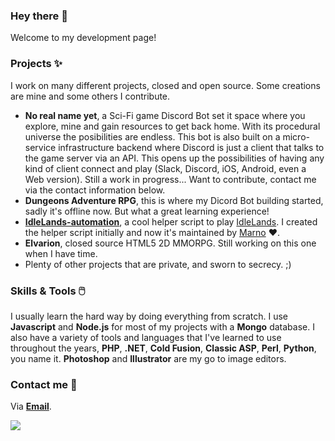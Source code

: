 ### Hey there 👋

Welcome to my development page!

### Projects ✨

I work on many different projects, closed and open source. Some creations are mine and some others I contribute.

* **No real name yet**, a Sci-Fi game Discord Bot set it space where you explore, mine and gain resources to get back home. With its procedural universe the posibilities are endless. This bot is also built on a micro-service infrastructure backend where Discord is just a client that talks to the game server via an API. This opens up the possibilities of having any kind of client connect and play (Slack, Discord, iOS, Android, even a Web version). Still a work in progress... Want to contribute, contact me via the contact information below.
* **Dungeons Adventure RPG**, this is where my Dicord Bot building started, sadly it's offline now. But what a great learning experience!
* **[IdleLands-automation](https://github.com/the-crazyball/idleLands-automation)**, a cool helper script to play [IdleLands](https://play.idle.land/). I created the helper script initially and now it's maintained by [Marno](https://github.com/marnovandermaas) ❤️.
* **Elvarion**, closed source HTML5 2D MMORPG. Still working on this one when I have time.
* Plenty of other projects that are private, and sworn to secrecy. ;)

### Skills & Tools 🖱️

I usually learn the hard way by doing everything from scratch. I use **Javascript** and **Node.js** for most of my projects with a **Mongo** database. I also have a variety of tools and languages that I've learned to use throughout the years, **PHP**, **.NET**, **Cold Fusion**, **Classic ASP**, **Perl**, **Python**, you name it. **Photoshop** and **Illustrator** are my go to image editors.

### Contact me 🤝

Via **[Email](http://mailto:me@torsin.dev)**.

![](https://bit.ly/3jXYBJK)

<!--
**the-crazyball/the-crazyball** is a ✨ _special_ ✨ repository because its `README.md` (this file) appears on your GitHub profile.

Here are some ideas to get you started:

- 🔭 I’m currently working on ...
- 🌱 I’m currently learning ...
- 👯 I’m looking to collaborate on ...
- 🤔 I’m looking for help with ...
- 💬 Ask me about ...
- 📫 How to reach me: ...
- 😄 Pronouns: ...
- ⚡ Fun fact: ...
-->
